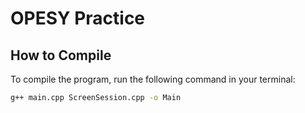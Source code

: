 # OPESY Practice

## How to Compile

To compile the program, run the following command in your terminal:

```bash
g++ main.cpp ScreenSession.cpp -o Main
